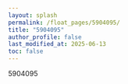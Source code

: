 ```yaml
---
layout: splash
permalink: /float_pages/5904095/
title: "5904095"
author_profile: false
last_modified_at: 2025-06-13
toc: false
---
```

 
5904095
